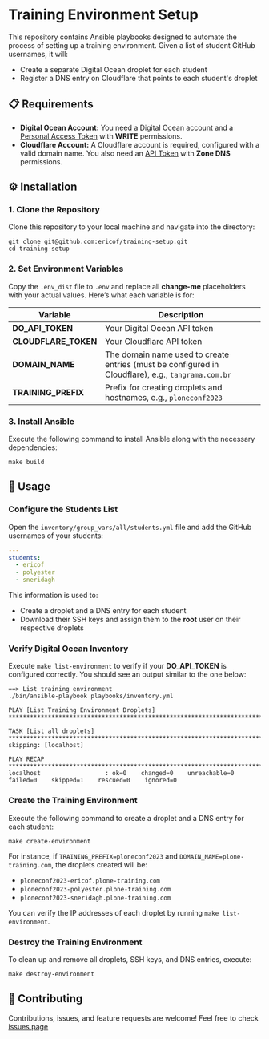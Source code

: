 # Training Environment Setup

This repository contains Ansible playbooks designed to automate the process of setting up a training environment. Given a list of student GitHub usernames, it will:

- Create a separate Digital Ocean droplet for each student
- Register a DNS entry on Cloudflare that points to each student's droplet

## 📋 Requirements

- **Digital Ocean Account:** You need a Digital Ocean account and a [Personal Access Token](https://cloud.digitalocean.com/account/api) with **WRITE** permissions.
- **Cloudflare Account:** A Cloudflare account is required, configured with a valid domain name. You also need an [API Token](https://dash.cloudflare.com/profile/api-tokens) with **Zone DNS** permissions.

## ⚙️ Installation

### 1. Clone the Repository

Clone this repository to your local machine and navigate into the directory:

```shell
git clone git@github.com:ericof/training-setup.git
cd training-setup
```

### 2. Set Environment Variables

Copy the `.env_dist` file to `.env` and replace all **change-me** placeholders with your actual values. Here’s what each variable is for:

| Variable | Description |
| -------- | ----------- |
| **DO_API_TOKEN** | Your Digital Ocean API token |
| **CLOUDFLARE_TOKEN** | Your Cloudflare API token |
| **DOMAIN_NAME** | The domain name used to create entries (must be configured in Cloudflare), e.g., `tangrama.com.br` |
| **TRAINING_PREFIX** | Prefix for creating droplets and hostnames, e.g., `ploneconf2023` |

### 3. Install Ansible

Execute the following command to install Ansible along with the necessary dependencies:

```shell
make build
```

## 🚀 Usage

### Configure the Students List

Open the `inventory/group_vars/all/students.yml` file and add the GitHub usernames of your students:

```yaml
---
students:
  - ericof
  - polyester
  - sneridagh
```

This information is used to:

- Create a droplet and a DNS entry for each student
- Download their SSH keys and assign them to the **root** user on their respective droplets

### Verify Digital Ocean Inventory

Execute `make list-environment` to verify if your **DO_API_TOKEN** is configured correctly. You should see an output similar to the one below:

```
==> List training environment
./bin/ansible-playbook playbooks/inventory.yml

PLAY [List Training Environment Droplets] ************************************************************************************************************************************************************************

TASK [List all droplets] *****************************************************************************************************************************************************************************************
skipping: [localhost]

PLAY RECAP *******************************************************************************************************************************************************************************************************
localhost                  : ok=0    changed=0    unreachable=0    failed=0    skipped=1    rescued=0    ignored=0
```

### Create the Training Environment

Execute the following command to create a droplet and a DNS entry for each student:

```shell
make create-environment
```

For instance, if `TRAINING_PREFIX=ploneconf2023` and `DOMAIN_NAME=plone-training.com`, the droplets created will be:

- `ploneconf2023-ericof.plone-training.com`
- `ploneconf2023-polyester.plone-training.com`
- `ploneconf2023-sneridagh.plone-training.com`

You can verify the IP addresses of each droplet by running `make list-environment`.

### Destroy the Training Environment

To clean up and remove all droplets, SSH keys, and DNS entries, execute:

```shell
make destroy-environment
```


## 🤝 Contributing

Contributions, issues, and feature requests are welcome! Feel free to check [issues page](https://github.com/ericof/training-setup/issues)
